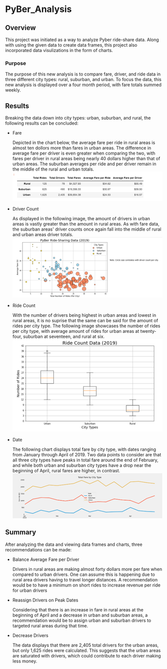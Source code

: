 # PyBer_Analysis

## Overview

  This project was initiated as a way to analyze Pyber ride-share data.  Along with using the given data to create data frames, this project also incorporated data visulizations in the form of charts.

### Purpose
  
  The purpose of this new analysis is to compare fare, driver, and ride data in three different city types: rural, suburban, and urban.  To focus the data, this new analysis is displayed over a four month period, with fare totals summed weekly.
  
## Results
  
  Breaking the data down into city types: urban, suburban, and rural, the following results can be concluded:
  
  - Fare
    
    Depicted in the chart below, the average fare per ride in rural areas is almost ten dollors more than fares in urban areas.  The difference in average fare per driver is even greater when comparing the two, with fares per driver in rural areas being nearly 40 dollars higher than that of urban areas.  The suburban averages per ride and per driver remain in the middle of the rural and urban totals.
    ![Fares_Type.png](Resources/Fares_Type.PNG)
    
  - Driver Count
    
    As displayed in the following image, the amount of drivers in urban areas is vastly greater than the amount in rural areas. As with fare data, the suburban areas' driver counts once again fall into the middle of rural and urban areas driver totals.
    ![bubble.png](Resources/bubble.PNG)
    
  - Ride Count
    
    With the number of drivers being highest in urban areas and lowest in rural areas, it is no suprise that the same can be said for the amount of rides per city type.  The following image showcases the number of rides per city type, with average amount of rides for urban areas at twenty-four, suburban at seventeen, and rural at six.
    ![ride_count.png](Resources/ride_count.PNG)
    
  - Date

    The following chart displays total fare by city type, with dates ranging from January through April of 2019.  Two data points to consider are that all three city types have peaks in total fare around the end of February, and while both urban and suburban city types have a drop near the beginning of April, rural fares are higher, in contrast.
    ![PyBer_fare_summary.png](Analysis/PyBer_fare_summary.png)
    
    
## Summary

  After analyzing the data and viewing data frames and charts, three recommendations can be made:
  
  - Balance Average Fare per Driver
    
    Drivers in rural areas are making almost forty dollars more per fare when compared to urban drivers. One can assume this is happening due to rural area drivers having to travel longer distances. A recommendation would be to have a minimum on short rides to increase revenue per ride for urban drivers 
    
  - Reassign Drivers on Peak Dates

    Considering that there is an increase in fare in rural areas at the beginning of April and a decrease in urban and suburban areas, a recommendation would be to assign urban and suburban drivers to targeted rural areas during that time.
    
  - Decrease Drivers

    The data displays that there are 2,405 total drivers for the urban areas, but only 1,625 rides were calculated.  This suggests that the urban areas are saturated with drivers, which could contribute to each driver making less money. 
    
    
  
  
